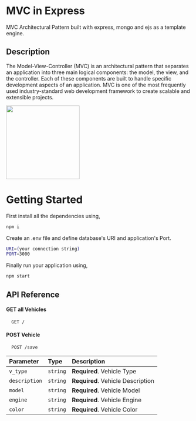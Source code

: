# MVC in Express 
MVC Architectural Pattern built with express, mongo and ejs as a template engine.

## Description
The Model-View-Controller (MVC) is an architectural pattern that separates an application into three main logical components: the model, the view, and the controller. Each of these components are built to handle specific development aspects of an application. MVC is one of the most frequently used industry-standard web development framework to create scalable and extensible projects.

<img src="https://upload.wikimedia.org/wikipedia/commons/thumb/a/a0/MVC-Process.svg/1200px-MVC-Process.svg.png" width="200">

# Getting Started

First install all the dependencies using,
```bash
npm i
```
Create an .env file and define database's URI and application's Port.
```bash
URI=(your connection string)
PORT=3000
```

Finally run your application using,
```bash
npm start
```

## API Reference

#### GET all Vehicles

```http
  GET /
```

#### POST Vehicle

```http
  POST /save
```

| Parameter | Type     | Description                |
| :-------- | :------- | :------------------------- |
| `v_type` | `string` | **Required**. Vehicle Type |
| `description` | `string` | **Required**. Vehicle Description |
| `model` | `string` | **Required**. Vehicle Model |
| `engine` | `string` | **Required**. Vehicle Engine |
| `color` | `string` | **Required**. Vehicle Color |

